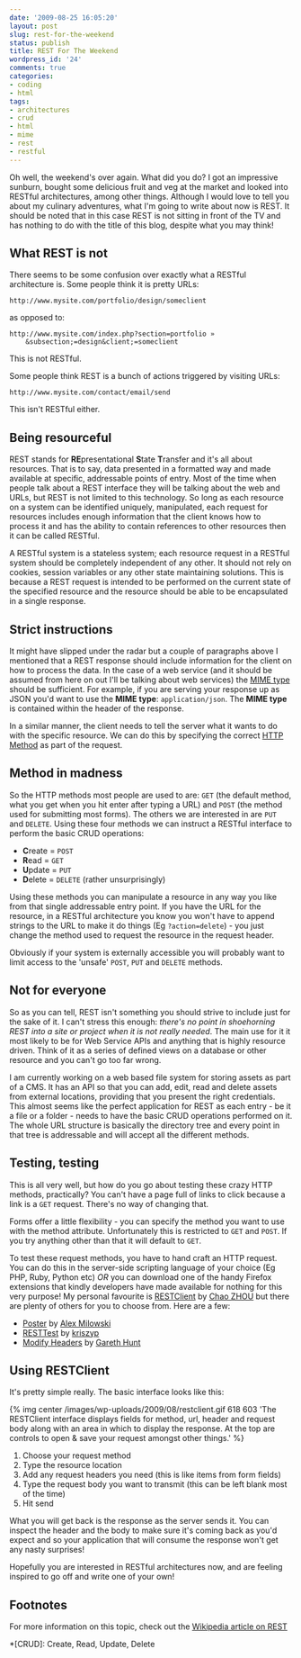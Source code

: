 ```yaml
---
date: '2009-08-25 16:05:20'
layout: post
slug: rest-for-the-weekend
status: publish
title: REST For The Weekend
wordpress_id: '24'
comments: true
categories:
- coding
- html
tags:
- architectures
- crud
- html
- mime
- rest
- restful
---
```


Oh well, the weekend's over again. What did you do? I got an impressive sunburn, bought some delicious fruit and veg at the market and looked into RESTful architectures, among other things. Although I would love to tell you about my culinary adventures, what I'm going to write about now is REST. It should be noted that in this case REST is not sitting in front of the TV and has nothing to do with the title of this blog, despite what you may think!



## What REST is not

There seems to be some confusion over exactly what a RESTful architecture is. Some people think it is pretty URLs:

    http://www.mysite.com/portfolio/design/someclient

as opposed to:

    http://www.mysite.com/index.php?section=portfolio »
        &subsection;=design&client;=someclient

This is not RESTful.

Some people think REST is a bunch of actions triggered by visiting URLs:

    http://www.mysite.com/contact/email/send

This isn't RESTful either.



## Being resourceful

REST stands for **RE**presentational **S**tate **T**ransfer and it's all about resources. That is to say, data presented in a formatted way and made available at specific, addressable points of entry. Most of the time when people talk about a REST interface they will be talking about the web and URLs, but REST is not limited to this technology. So long as each resource on a system can be identified uniquely, manipulated, each request for resources includes enough information that the client knows how to process it and has the ability to contain references to other resources then it can be called RESTful.

A RESTful system is a stateless system; each resource request in a RESTful system should be completely independent of any other. It should not rely on cookies, session variables or any other state maintaining solutions. This is because a REST request is intended to be performed on the current state of the specified resource and the resource should be able to be encapsulated in a single response.



## Strict instructions

It might have slipped under the radar but a couple of paragraphs above I mentioned that a REST response should include information for the client on how to process the data. In the case of a web service (and it should be assumed from here on out I'll be talking about web services) the [MIME type](http://en.wikipedia.org/wiki/MIME_type) should be sufficient. For example, if you are serving your response up as JSON you'd want to use the **MIME type**: `application/json`. The **MIME type** is contained within the header of the response.

In a similar manner, the client needs to tell the server what it wants to do with the specific resource. We can do this by specifying the correct [HTTP Method](http://en.wikipedia.org/wiki/Hypertext_Transfer_Protocol#Request_methods) as part of the request.



## Method in madness

So the HTTP methods most people are used to are: `GET` (the default method, what you get when you hit enter after typing a URL) and `POST` (the method used for submitting most forms). The others we are interested in are `PUT` and `DELETE`. Using these four methods we can instruct a RESTful interface to perform the basic CRUD operations:

* **C**reate = `POST`
* **R**ead = `GET`
* **U**pdate = `PUT`
* **D**elete = `DELETE` (rather unsurprisingly)

Using these methods you can manipulate a resource in any way you like from that single addressable entry point. If you have the URL for the resource, in a RESTful architecture you know you won't have to append strings to the URL to make it do things (Eg `?action=delete`) - you just change the method used to request the resource in the request header.

Obviously if your system is externally accessible you will probably want to limit access to the 'unsafe' `POST`, `PUT` and `DELETE` methods.



## Not for everyone

So as you can tell, REST isn't something you should strive to include just for the sake of it. I can't stress this enough: _there's no point in shoehorning REST into a site or project when it is not really needed_. The main use for it it most likely to be for Web Service APIs and anything that is highly resource driven. Think of it as a series of defined views on a database or other resource and you can't go too far wrong.

I am currently working on a web based file system for storing assets as part of a CMS. It has an API so that you can add, edit, read and delete assets from external locations, providing that you present the right credentials. This almost seems like the perfect application for REST as each entry - be it a file or a folder - needs to have the basic CRUD operations performed on it. The whole URL structure is basically the directory tree and every point in that tree is addressable and will accept all the different methods.



## Testing, testing

This is all very well, but how do you go about testing these crazy HTTP methods, practically? You can't have a page full of links to click because a link is a `GET` request. There's no way of changing that. 

Forms offer a little flexibility - you can specify the method you want to use with the method attribute. Unfortunately this is restricted to `GET` and `POST`. If you try anything other than that it will default to `GET`.

To test these request methods, you have to hand craft an HTTP request. You can do this in the server-side scripting language of your choice (Eg PHP, Ruby, Python etc) _OR_ you can download one of the handy Firefox extensions that kindly developers have made available for nothing for this very purpose! My personal favourite is [RESTClient](https://addons.mozilla.org/en-US/firefox/addon/9780) by [Chao ZHOU](http://www.porphyry.org/) but there are plenty of others for you to choose from. Here are a few:
	
* [Poster](https://addons.mozilla.org/en-US/firefox/addon/2691) by [Alex Milowski](http://www.milowski.com/)
* [RESTTest](https://addons.mozilla.org/en-US/firefox/addon/5946) by [kriszyp](http://www.xucia.com/)
* [Modify Headers](https://addons.mozilla.org/en-US/firefox/addon/967) by [Gareth Hunt](http://www.garethhunt.com/)



## Using RESTClient

It's pretty simple really. The basic interface looks like this:

{% img center /images/wp-uploads/2009/08/restclient.gif 618 603 'The RESTClient interface displays fields for method, url, header and request body along with an area in which to display the response. At the top are controls to open & save your request amongst other things.' %}

1. Choose your request method
2. Type the resource location
3. Add any request headers you need (this is like items from form fields)
4. Type the request body you want to transmit (this can be left blank most of the time)
5. Hit send

What you will get back is the response as the server sends it. You can inspect the header and the body to make sure it's coming back as you'd expect and so your application that will consume the response won't get any nasty surprises!

Hopefully you are interested in RESTful architectures now, and are feeling inspired to go off and write one of your own!



## Footnotes

For more information on this topic, check out the [Wikipedia article on REST](http://en.wikipedia.org/wiki/Representational_State_Transfer)

*[CRUD]: Create, Read, Update, Delete

